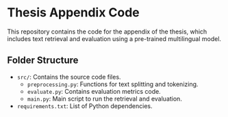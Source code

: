 # Thesis Appendix Code

This repository contains the code for the appendix of the thesis, which includes text retrieval and evaluation using a pre-trained multilingual model.

## Folder Structure

- `src/`: Contains the source code files.
  - `preprocessing.py`: Functions for text splitting and tokenizing.
  - `evaluate.py`: Contains evaluation metrics code.
  - `main.py`: Main script to run the retrieval and evaluation.
- `requirements.txt`: List of Python dependencies.


